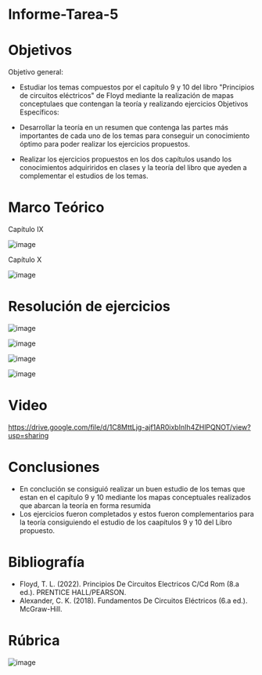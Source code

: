 # Informe-Tarea-5
# Objetivos
Objetivo general:

* Estudiar los temas compuestos por el capítulo 9 y 10 del libro "Principios de circuitos eléctricos" de Floyd mediante la realización de mapas conceptulaes que contengan la teoría y realizando ejercicios
Objetivos Específicos:

* Desarrollar la teoría en un resumen que contenga las partes más importantes de cada uno de los temas para conseguir un conocimiento óptimo para poder realizar los ejercicios propuestos.
* Realizar los ejercicios propuestos en los dos capítulos usando los conocimientos adquiriridos en clases y la teoría del libro que ayeden a complementar el estudios de los temas.

# Marco Teórico

Capítulo IX

![image](https://user-images.githubusercontent.com/105675868/177666485-b2f1adc1-01a5-4814-9cfb-cd7386a7a056.png)

Capítulo X

![image](https://user-images.githubusercontent.com/105675868/177665912-858941e2-b2b8-4ce7-ae57-3d9872e57dbd.png)

# Resolución de ejercicios

![image](https://user-images.githubusercontent.com/105675868/177666014-001ca661-239e-4a7c-a584-69c89eec44c2.png)

![image](https://user-images.githubusercontent.com/105675868/177666036-508a48cc-1c26-40f8-bbea-4e09c9d48197.png)

![image](https://user-images.githubusercontent.com/105675868/177666065-40be1258-d7f1-4cd9-b7f1-aa6a6115d1b7.png)

![image](https://user-images.githubusercontent.com/105675868/177666109-f2cba869-f5ac-4c28-81fd-bce05f18c1d1.png)

# Video 

https://drive.google.com/file/d/1C8MttLjg-ajf1AR0ixbInIh4ZHlPQNOT/view?usp=sharing

# Conclusiones

* En conclución se consiguió realizar un buen estudio de los temas que estan en el capítulo 9 y 10 mediante los mapas conceptuales realizados que abarcan la teoría en forma resumida
* Los ejercicios fueron completados y estos fueron complementarios para la teoría consiguiendo el estudio de los caapítulos 9 y 10 del Libro propuesto.

# Bibliografía

* Floyd, T. L. (2022). Principios De Circuitos Electricos C/Cd Rom (8.a ed.). PRENTICE HALL/PEARSON.
* Alexander, C. K. (2018). Fundamentos De Circuitos Eléctricos (6.a ed.). McGraw-Hill.

# Rúbrica

![image](https://user-images.githubusercontent.com/105675868/177666292-72c4019b-b099-4bd6-bc16-204db53b509c.png)







